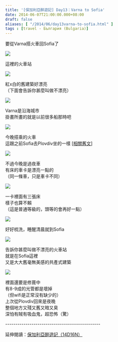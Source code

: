 ```yaml
---
title: '[保加利亞醉遊記] Day13：Varna to Sofia'
date: 2014-06-07T21:00:00.000+08:00
draft: false
aliases: [ "/2014/06/day13varna-to-sofia.html" ]
tags : [travel - България (Bulgaria)]
---
```


要從Varna搭火車回Sofia了  

[![](https://2.bp.blogspot.com/-RdOF3Yy1bHo/XDtCDZ5XyvI/AAAAAAAAFk0/JKXnxAo5YAktbjWbJUMQEMruzUuaU-NPwCLcBGAs/s640/14176735739_c5a157fb42_z.jpg)](https://2.bp.blogspot.com/-RdOF3Yy1bHo/XDtCDZ5XyvI/AAAAAAAAFk0/JKXnxAo5YAktbjWbJUMQEMruzUuaU-NPwCLcBGAs/s1600/14176735739_c5a157fb42_z.jpg)

這裡的火車站  

[![](https://3.bp.blogspot.com/-0hZ9Rb0O8Bs/XDtCJLLXQqI/AAAAAAAAFk4/8Np9Mq0529Meoo0cx-CFEXeipvbgdtvKwCLcBGAs/s640/14340283596_224be2c47a_z.jpg)](https://3.bp.blogspot.com/-0hZ9Rb0O8Bs/XDtCJLLXQqI/AAAAAAAAFk4/8Np9Mq0529Meoo0cx-CFEXeipvbgdtvKwCLcBGAs/s1600/14340283596_224be2c47a_z.jpg)

紅x白的舊建築好漂亮  
（下面會告訴你甚麼叫做不漂亮）  

[![](https://4.bp.blogspot.com/-uiL-lYHBqKY/XDtCP4RpWTI/AAAAAAAAFk8/FUUS0D86t0kiB28f2oKZNQvhaE2rakfhwCLcBGAs/s640/14362492504_86168be10e_z.jpg)](https://4.bp.blogspot.com/-uiL-lYHBqKY/XDtCP4RpWTI/AAAAAAAAFk8/FUUS0D86t0kiB28f2oKZNQvhaE2rakfhwCLcBGAs/s1600/14362492504_86168be10e_z.jpg)

Varna是沿海城市  
掛畫所畫的就是以前很多船那時吧  

[![](https://4.bp.blogspot.com/-rD-anHzQfLI/XDtCYy4UBkI/AAAAAAAAFlA/TxaV3RwV0DwK732SaihTln1RjLPyoesxQCLcBGAs/s640/14340282276_f651d025c8_z.jpg)](https://4.bp.blogspot.com/-rD-anHzQfLI/XDtCYy4UBkI/AAAAAAAAFlA/TxaV3RwV0DwK732SaihTln1RjLPyoesxQCLcBGAs/s1600/14340282276_f651d025c8_z.jpg)

今晚搭乘的火車  
這跟之前Sofia去Plovdiv坐的一樣 \[[相關舊文](http://www.hidie.net/2014/05/day4_18.html)\]  

[![](https://1.bp.blogspot.com/-w9KOVFk1xD0/XDtCjd50qpI/AAAAAAAAFlM/EqxHxpu1Vi8AiH2ZqBBVu9YWnpijWz93QCLcBGAs/s640/14361860652_7395f6b66a_z.jpg)](https://1.bp.blogspot.com/-w9KOVFk1xD0/XDtCjd50qpI/AAAAAAAAFlM/EqxHxpu1Vi8AiH2ZqBBVu9YWnpijWz93QCLcBGAs/s1600/14361860652_7395f6b66a_z.jpg)

不過今晚是過夜車  
有床的車卡是漂亮一點的  
（同一條車，只是車卡不同）  

[![](https://3.bp.blogspot.com/-ONZCJcnp7yw/XDtCqxCzrPI/AAAAAAAAFlU/D7alVwioUQQFdtEUsOp6oOoQvyN056yLwCLcBGAs/s640/14361860582_b2b92bea58_z.jpg)](https://3.bp.blogspot.com/-ONZCJcnp7yw/XDtCqxCzrPI/AAAAAAAAFlU/D7alVwioUQQFdtEUsOp6oOoQvyN056yLwCLcBGAs/s1600/14361860582_b2b92bea58_z.jpg)

一卡裡面有三張床  
樣子也算不賴  
（這是普通等級的，頭等的會再好一點）  

[![](https://4.bp.blogspot.com/-khqcgNdZRGc/XDtCwEvUssI/AAAAAAAAFlY/L2wd81frgLgrIIL6O-CnLItrKYPkko2rgCLcBGAs/s640/14360067061_1d281e7002_z.jpg)](https://4.bp.blogspot.com/-khqcgNdZRGc/XDtCwEvUssI/AAAAAAAAFlY/L2wd81frgLgrIIL6O-CnLItrKYPkko2rgCLcBGAs/s1600/14360067061_1d281e7002_z.jpg)

好好梳洗，睡醒清晨就到Sofia  

[![](https://4.bp.blogspot.com/-SU9BGckchqE/XDtC2DBLKFI/AAAAAAAAFlg/25Sh_P4ysYcCK6yQfHWoLX8bHqzB29kvgCLcBGAs/s640/14340282606_95b38eb7ab_z.jpg)](https://4.bp.blogspot.com/-SU9BGckchqE/XDtC2DBLKFI/AAAAAAAAFlg/25Sh_P4ysYcCK6yQfHWoLX8bHqzB29kvgCLcBGAs/s1600/14340282606_95b38eb7ab_z.jpg)

告訴你甚麼叫做不漂亮的火車站  
就是在Sofia這裡  
又是大大舊毫無美感的共產式建築  

[![](https://2.bp.blogspot.com/-Y1ZZLhn83Xw/XDtC9VZOTxI/AAAAAAAAFlo/_CLqk2acNeAFcraBb9RcUOBOim6WtRyGwCLcBGAs/s640/14361863152_c2fc7e08ea_z.jpg)](https://2.bp.blogspot.com/-Y1ZZLhn83Xw/XDtC9VZOTxI/AAAAAAAAFlo/_CLqk2acNeAFcraBb9RcUOBOim6WtRyGwCLcBGAs/s1600/14361863152_c2fc7e08ea_z.jpg)

裡面還要是修葺中  
有8-9成的光管都是壞掉  
（但wifi是正常沒有缺少的）  
上次從Plovdiv回來是夜晚  
整個地方又殘又舊又暗又臭  
深怕有賊有吸血鬼，超恐怖（驚）  
  
\-----------------------------------------------  
  
延伸閱讀：[保加利亞醉遊記（14D16N）](http://www.hidie.net/2014/06/14d16n.html)